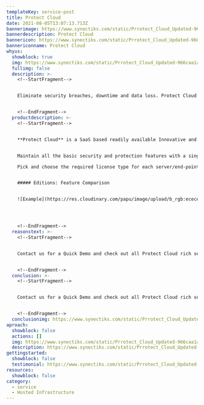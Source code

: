 ```yaml
---
templateKey: service-post
title: Protect Cloud
date: 2021-08-05T13:07:13.713Z
bannerimage: https://www.synectiks.com/static/Prrotect_Cloud_Updated-966caa1a6a1fda77bb8e614f35bf9aea.jpg
bannerdescription: Protect Cloud
bannericon: https://www.synectiks.com/static/Prrotect_Cloud_Updated-966caa1a6a1fda77bb8e614f35bf9aea.jpg
bannericonname: Protect Cloud
whyus:
  showblock: true
  img: https://www.synectiks.com/static/Prrotect_Cloud_Updated-966caa1a6a1fda77bb8e614f35bf9aea.jpg
  fullimg: false
  description: >-
    <!--StartFragment-->


    Eliminate security breaches, downtime and data loss. Protect Cloud is the only solution that natively integrates cloud security, data protection and management to protect endpoints, systems and data. Integration and automation provide unmatched protection, making it simple to manage all the devices in your environment.


    <!--EndFragment-->
  productdescription: >-
    <!--StartFragment-->


    **Protect Cloud** is a SaaS based readily available Innovative and powerful web-based ALL-IN-ONE solution, with one-agent on any given Server/End-point device to serve all Backup & Disaster Recovery needs along with basic necessary features like Anti-Virus, Anti-Malware, vulnerability Assessment, Windows- Patch management, Remote Diagnostic assistance and URL-filtering. All devices in your infrastructure are easily managed from a single web console and well protected to meet all Business continuity, Security, and compliance requirements.


    Maintain all the basic security and protection features with a single solution, and avoid the hassle of purchasing multiple software from vendors and installing multiple agents on the same machine.\

    Pick and choose the required license type for each server/end-point device from the following, mix and match the licenses as needed for each device in your environment:


    ##### Editions: Feature Comparison


    ![Example](https://res.cloudinary.com/papu/image/upload/b_rgb:ececec/v1626951869/synectiks-website/Protect_Cloud_1_bp66ra_wu3pgq.jpg)




    <!--EndFragment-->
  reasonstext: >-
    <!--StartFragment-->


    Contact us for a Quick Demo and check out all Protect Cloud rich security features and how to manage all end-devices in an environment using SaaS based readily available web-console.


    <!--EndFragment-->
  conclusion: >-
    <!--StartFragment-->


    Contact us for a Quick Demo and check out all Protect Cloud rich security features and how to manage all end-devices in an environment using SaaS based readily available web-console.


    <!--EndFragment-->
  conclusionimg: https://www.synectiks.com/static/Prrotect_Cloud_Updated-966caa1a6a1fda77bb8e614f35bf9aea.jpg
aproach:
  showblock: false
  actions: []
  img: https://www.synectiks.com/static/Prrotect_Cloud_Updated-966caa1a6a1fda77bb8e614f35bf9aea.jpg
  description: https://www.synectiks.com/static/Prrotect_Cloud_Updated-966caa1a6a1fda77bb8e614f35bf9aea.jpg
gettingstarted:
  showblock: false
  testimonial: https://www.synectiks.com/static/Prrotect_Cloud_Updated-966caa1a6a1fda77bb8e614f35bf9aea.jpg
resources:
  showblock: false
category:
  - service
  - Hosted Infrastructure
---
```

